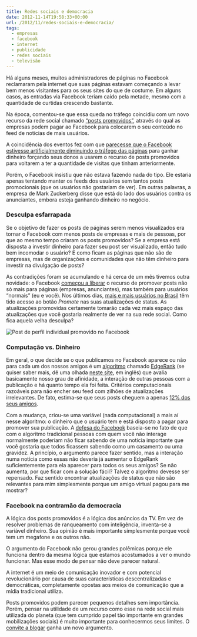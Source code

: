 ```yaml
---
title: Redes sociais e democracia
date: 2012-11-14T19:58:33+00:00
url: /2012/11/redes-sociais-e-democracia/
tags:
  - empresas
  - facebook
  - internet
  - publicidade
  - redes sociais
  - televisão
---
```


Há alguns meses, muitos administradores de páginas no Facebook reclamaram pela internet que suas páginas estavam começando a levar bem menos visitantes para os seus sites do que de costume. Em alguns casos, as entradas via Facebook teriam caído pela metade, mesmo com a quantidade de curtidas crescendo bastante.

Na época, comentou-se que essa queda no tráfego coincidiu com um novo recurso da rede social chamado [“posts promovidos”][1], através do qual as empresas podem pagar ao Facebook para colocarem o seu conteúdo no feed de notícias de mais usuários.

A coincidência dos eventos fez com que [parecesse que o Facebook estivesse artificialmente diminuindo o tráfego das páginas][2] para ganhar dinheiro forçando seus donos a usarem o recurso de posts promovidos para voltarem a ter a quantidade de visitas que tinham anteriormente.

Porém, o Facebook insistiu que não estava fazendo nada do tipo. Ele estaria apenas tentando manter os feeds dos usuários sem tantos posts promocionais (que os usuários não gostariam de ver). Em outras palavras, a empresa de Mark Zuckerberg disse que está do lado dos usuários contra os anunciantes, embora esteja ganhando dinheiro no negócio.

### Desculpa esfarrapada

Se o objetivo de fazer os posts de páginas serem menos visualizados era tornar o Facebook com menos posts de empresas e mais de pessoas, por que ao mesmo tempo criaram os posts promovidos? Se a empresa está disposta a investir dinheiro para fazer seu post ser visualizado, então tudo bem incomodar o usuário? E como ficam as páginas que não são de empresas, mas de organizações e comunidades que não têm dinheiro para investir na divulgação de posts?

As contradições foram se acumulando e há cerca de um mês tivemos outra novidade: o Facebook [começou a liberar][3] o recurso de promover posts não só mais para páginas (empresas, anunciantes), mas também para usuários “normais” (eu e você). Nos últimos dias, [mais e mais usuários no Brasil][4] têm tido acesso ao botão _Promote_ nas suas atualizações de status. As atualizações promovidas certamente tomarão cada vez mais espaço das atualizações que você gostaria realmente de ver na sua rede social. Como fica aquela velha desculpa?

![Post de perfil individual promovido no Facebook](/wp-content/uploads/2012/11/facebook_promoted_post.jpg.CROP_.article568-large.jpg)

### Computação vs. Dinheiro

Em geral, o que decide se o que publicamos no Facebook aparece ou não para cada um dos nossos amigos é um [algoritmo][6] chamado [EdgeRank][7] (se quiser saber mais, dê uma olhada [neste site][8], em inglês) que avalia basicamente nosso grau de afinidade, a interação de outras pessoas com a publicação e há quanto tempo ela foi feita. Critérios computacionais razoáveis para não encher seu feed com zilhões de atualizações irrelevantes. De fato, estima-se que seus posts cheguem a apenas [12% dos seus amigos][9].

Com a mudança, criou-se uma variável (nada computacional) a mais aí nesse algoritmo: o dinheiro que o usuário tem e está disposto a pagar para promover sua publicação. A [defesa do Facebook][10] baseia-se no fato de que com o algoritmo tradicional pessoas com quem você não interage normalmente poderiam não ficar sabendo de uma notícia importante que você gostaria que todos ficassem sabendo como um casamento ou uma gravidez. A princípio, o argumento parece fazer sentido, mas a interação numa notícia como essas não deveria já aumentar o EdgeRank suficientemente para ela aparecer para todos os seus amigos? Se não aumenta, por que ficar com a solução fácil? Talvez o algoritmo devesse ser repensado. Faz sentido encontrar atualizações de status que não são relevantes para mim simplesmente porque um amigo virtual pagou para me mostrar?

### Facebook na contramão da democracia

A lógica dos posts promovidos é a lógica dos anúncios da TV. Em vez de resolver problemas de ranqueamento com inteligência, inventa-se a variável dinheiro. Sua opinião é mais importante simplesmente porque você tem um megafone e os outros não.

O argumento do Facebook não gerou grandes polêmicas porque ele funciona dentro da mesma lógica que estamos acostumados a ver o mundo funcionar. Mas esse modo de pensar não deve parecer natural.

A internet é um meio de comunicação inovador e com potencial revolucionário por causa de suas características descentralizadas e democráticas, completamente opostas aos meios de comunicação que a mídia tradicional utiliza.

Posts promovidos podem parecer pequenos detalhes sem importância. Porém, pensar na utilidade de um recurso como esse na rede social mais utilizada do planeta (que tem cumprido papel tão importante em grandes mobilizações sociais) é muito importante para conhecermos seus limites. O [convite a blogar][11] ganha um novo argumento.

[1]: https://www.facebook.com/help/promote
[2]: http://arstechnica.com/business/2012/11/is-facebook-broken-on-purpose-to-sell-promoted-posts/
[3]: http://www.slate.com/blogs/future_tense/2012/10/03/facebook_promoted_posts_pay_7_to_make_sure_friends_see_your_status_update_.html
[4]: http://rapidinhas.kauekgg.com.br/post/35699387981/promoted-posts-usuarios
[6]: /2006/01/algoritmos-o-que-e-um-algoritmo/
[7]: http://www.marketingdigitalblog.com/como-funciona-o-edgerank-do-facebook
[8]: http://whatisedgerank.com/
[9]: http://techcrunch.com/2012/02/29/facebook-post-reach-16-friends/
[10]: http://newsroom.fb.com/News/Testing-Promoted-Posts-for-People-in-the-U-S-1c6.aspx
[11]: /2012/10/escreva-um-blog-e-compartilhe-suas-ideias/
